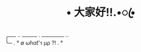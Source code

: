 <div  align="left">
  
  <h1 align="center" >
     • 大家好!!.•ꦿ•
  </h1>
  
  <p>
    ╭── ·· ──── · ────── ··<br>
    ╰─  . ° ∅ ωɦαƭ'ร µρ ?! . °
  </p>
  
</div>
